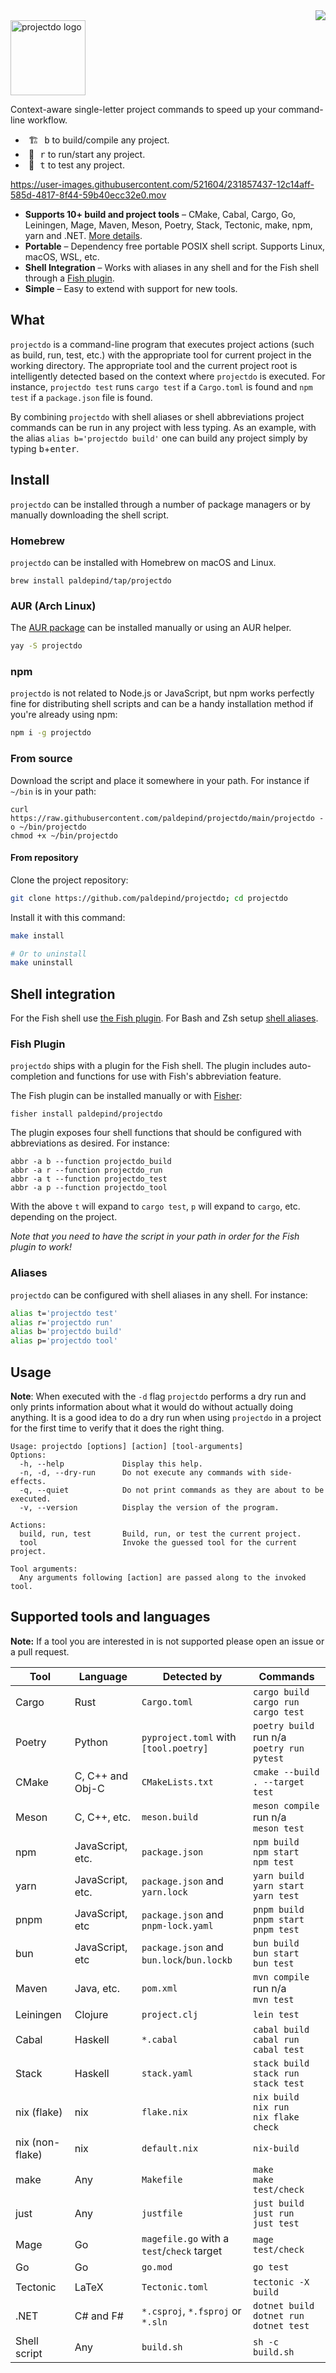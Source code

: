 <div align="right">
  <a href="https://github.com/paldepind/projectdo/actions/workflows/makefile.yml">
    <img src="https://github.com/paldepind/projectdo/actions/workflows/makefile.yml/badge.svg" />
  </a>
</div>
<picture>
  <source media="(prefers-color-scheme: dark)" srcset="docs/logo-dark.png">
  <source media="(prefers-color-scheme: light)" srcset="docs/logo-light.png">
  <img alt="projectdo logo" src="docs/logo-light.png" height="120">
</picture>

Context-aware single-letter project commands to speed up your command-line workflow.

* &hairsp; 🏗 &hairsp; <kbd>b</kbd> to build/compile any project.
* &hairsp; 🚀 &hairsp; <kbd>r</kbd> to run/start any project.
* &hairsp; 🧪 &hairsp; <kbd>t</kbd> to test any project.

https://user-images.githubusercontent.com/521604/231857437-12c14aff-585d-4817-8f44-59b40ecc32e0.mov

* **Supports 10+ build and project tools** – CMake, Cabal, Cargo, Go,
  Leiningen, Mage, Maven, Meson, Poetry, Stack, Tectonic, make, npm, yarn and .NET.
  [More details](#supported-tools-and-languages).
* **Portable** – Dependency free portable POSIX shell script. Supports Linux,
  macOS, WSL, etc.
* **Shell Integration** – Works with aliases in any shell and for the Fish
  shell through a [Fish plugin](#fish-plugin).
* **Simple** – Easy to extend with support for new tools.

## What

`projectdo` is a command-line program that executes project actions (such as
build, run, test, etc.) with the appropriate tool for current project in the
working directory. The appropriate tool and the current project root is
intelligently detected based on the context where `projectdo` is executed. For
instance, `projectdo test` runs `cargo test` if a `Cargo.toml` is found and
`npm test` if a `package.json` file is found.

By combining `projectdo` with shell aliases or shell abbreviations project
commands can be run in any project with less typing. As an example, with the
alias `alias b='projectdo build'` one can build any project simply by typing
<kbd>b</kbd>+<kbd>enter</kbd>.

## Install

`projectdo` can be installed through a number of package managers or by
manually downloading the shell script.

### Homebrew

`projectdo` can be installed with Homebrew on macOS and Linux.

```
brew install paldepind/tap/projectdo
```

### AUR (Arch Linux)

The [AUR package](https://aur.archlinux.org/packages/projectdo) can be installed manually or using an AUR helper.

```sh
yay -S projectdo
```

### npm

`projectdo` is not related to Node.js or JavaScript, but npm works perfectly
fine for distributing shell scripts and can be a handy installation method if
you're already using npm:


```sh
npm i -g projectdo
```

### From source

Download the script and place it somewhere in your path. For instance if
`~/bin` is in your path:

```
curl https://raw.githubusercontent.com/paldepind/projectdo/main/projectdo -o ~/bin/projectdo
chmod +x ~/bin/projectdo
```

#### From repository

Clone the project repository:

```sh
git clone https://github.com/paldepind/projectdo; cd projectdo
```

Install it with this command:

```sh
make install

# Or to uninstall
make uninstall
```

## Shell integration

For the Fish shell use [the Fish plugin](#fish-plugin). For Bash and Zsh setup
[shell aliases](#aliases).

### Fish Plugin

`projectdo` ships with a plugin for the Fish shell. The plugin includes
auto-completion and functions for use with Fish's abbreviation feature.

The Fish plugin can be installed manually or with
[Fisher](https://github.com/jorgebucaran/fisher):

```
fisher install paldepind/projectdo
```

The plugin exposes four shell functions that should be configured with
abbreviations as desired. For instance:

```
abbr -a b --function projectdo_build
abbr -a r --function projectdo_run
abbr -a t --function projectdo_test
abbr -a p --function projectdo_tool
```

With the above `t` will expand to `cargo test`, `p` will expand to `cargo`,
etc. depending on the project.

_Note that you need to have the script in your path in order for the Fish plugin to work!_

### Aliases

`projectdo` can be configured with shell aliases in any shell. For instance:

```sh
alias t='projectdo test'
alias r='projectdo run'
alias b='projectdo build'
alias p='projectdo tool'
```

## Usage

**Note**: When executed with the `-d` flag `projectdo` performs a dry run and
only prints information about what it would do without actually doing anything.
It is a good idea to do a dry run when using `projectdo` in a project for the
first time to verify that it does the right thing.

```
Usage: projectdo [options] [action] [tool-arguments]
Options:
  -h, --help             Display this help.
  -n, -d, --dry-run      Do not execute any commands with side-effects.
  -q, --quiet            Do not print commands as they are about to be executed.
  -v, --version          Display the version of the program.

Actions:
  build, run, test       Build, run, or test the current project.
  tool                   Invoke the guessed tool for the current project.

Tool arguments:
  Any arguments following [action] are passed along to the invoked tool.
```

## Supported tools and languages

**Note:** If a tool you are interested in is not supported please open an issue or a pull
request.

| Tool            | Language         | Detected by                                | Commands                                               |
|-----------------|------------------|--------------------------------------------|--------------------------------------------------------|
| Cargo           | Rust             | `Cargo.toml`                               | `cargo build` <br/> `cargo run` <br/> `cargo test`     |
| Poetry          | Python           | `pyproject.toml` with `[tool.poetry]`      | `poetry build` <br/> run n/a <br/> `poetry run pytest` |
| CMake           | C, C++ and Obj-C | `CMakeLists.txt`                           | `cmake --build . --target test`                        |
| Meson           | C, C++, etc.     | `meson.build`                              | `meson compile` <br/> run n/a <br/> `meson test`       |
| npm             | JavaScript, etc. | `package.json`                             | `npm build` <br/> `npm start` <br/> `npm test`         |
| yarn            | JavaScript, etc. | `package.json` and `yarn.lock`             | `yarn build` <br/> `yarn start` <br/> `yarn test`      |
| pnpm            | JavaScript, etc  | `package.json` and `pnpm-lock.yaml`        | `pnpm build` <br/> `pnpm start` <br/> `pnpm test`      |
| bun             | JavaScript, etc  | `package.json` and `bun.lock`/`bun.lockb`  | `bun build` <br/> `bun start` <br/> `bun test`         |
| Maven           | Java, etc.       | `pom.xml`                                  | `mvn compile` <br/> run n/a <br/> `mvn test`           |
| Leiningen       | Clojure          | `project.clj`                              | `lein test`                                            |
| Cabal           | Haskell          | `*.cabal`                                  | `cabal build` <br/> `cabal run` <br/> `cabal test`     |
| Stack           | Haskell          | `stack.yaml`                               | `stack build` <br/> `stack run` <br/> `stack test`     |
| nix (flake)     | nix              | `flake.nix`                                | `nix build` <br/> `nix run` <br/> `nix flake check`    |
| nix (non-flake) | nix              | `default.nix`                              | `nix-build`                                            |
| make            | Any              | `Makefile`                                 | `make` <br/> `make test/check`                         |
| just            | Any              | `justfile`                                 | `just build` <br /> `just run` <br /> `just test`      |
| Mage            | Go               | `magefile.go` with a `test`/`check` target | `mage test/check`                                      |
| Go              | Go               | `go.mod`                                   | `go test`                                              |
| Tectonic        | LaTeX            | `Tectonic.toml`                            | `tectonic -X build`                                    |
| .NET            | C# and F#        | `*.csproj`, `*.fsproj` or `*.sln`          | `dotnet build` <br/> `dotnet run` <br/> `dotnet test`  |
| Shell script    | Any              | `build.sh`                                 | `sh -c build.sh`                                       |
